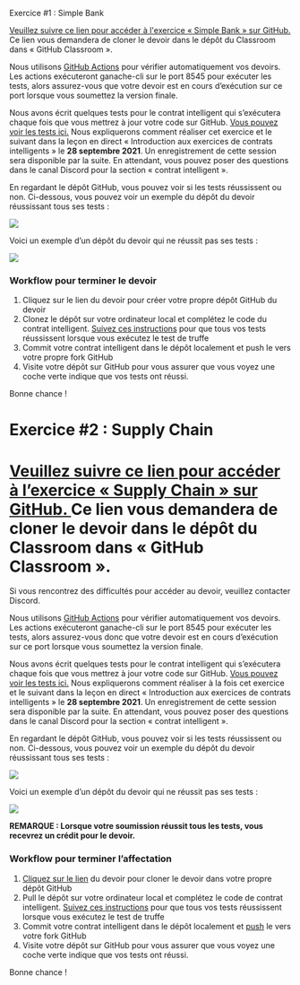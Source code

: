 ﻿Exercice #1 : Simple Bank

[Veuillez suivre ce lien pour accéder à l'exercice « Simple Bank » sur GitHub. ](https://classroom.github.com/a/r6Ichc_V) Ce lien vous demandera de cloner le devoir dans le dépôt du Classroom dans « GitHub Classroom ».

Nous utilisons [GitHub](https://github.com/features/actions)[ Actions](https://github.com/features/actions) pour vérifier automatiquement vos devoirs. Les actions exécuteront ganache-cli sur le port 8545 pour exécuter les tests, alors assurez-vous que votre devoir est en cours d’exécution sur ce port lorsque vous soumettez la version finale.  

Nous avons écrit quelques tests pour le contrat intelligent qui s’exécutera chaque fois que vous mettrez à jour votre code sur GitHub.  [Vous pouvez voir les tests ici.](https://github.com/ConsenSys-Academy/simple-bank-exercise/blob/master/test/simpleBank.test.js)  Nous expliquerons comment réaliser cet exercice et le suivant dans la leçon en direct « Introduction aux exercices de contrats intelligents » le **28 septembre 2021**. Un enregistrement de cette session sera disponible par la suite. En attendant, vous pouvez poser des questions dans le canal Discord pour la section « contrat intelligent ».

En regardant le dépôt GitHub, vous pouvez voir si les tests réussissent ou non.  Ci-dessous, vous pouvez voir un exemple du dépôt du devoir réussissant tous ses tests :

![](chapitre3-image1.png)

Voici un exemple d’un dépôt du devoir qui ne réussit pas ses tests :

![](chapitre3-image2.png)
### Workflow pour terminer le devoir
1. Cliquez sur le lien du devoir pour créer votre propre dépôt GitHub du devoir
1. Clonez le dépôt sur votre ordinateur local et complétez le code du contrat intelligent.  [Suivez ces instructions](https://github.com/ConsenSys-Academy/simple-bank-exercise#instructions) pour que tous vos tests réussissent lorsque vous exécutez le test de truffe
1. Commit votre contrat intelligent dans le dépôt localement et push le vers votre propre fork GitHub
1. Visite votre dépôt sur GitHub pour vous assurer que vous voyez une coche verte indique que vos tests ont réussi.  

Bonne chance !




# Exercice #2 : Supply Chain 
# [Veuillez suivre ce lien pour accéder à l’exercice « Supply Chain » sur GitHub. ](https://classroom.github.com/a/O-yrYqWz) Ce lien vous demandera de cloner le devoir dans le dépôt du Classroom dans « GitHub Classroom ».
Si vous rencontrez des difficultés pour accéder au devoir, veuillez contacter Discord.

Nous utilisons [GitHub](https://github.com/features/actions)[ Actions](https://github.com/features/actions) pour vérifier automatiquement vos devoirs. Les actions exécuteront ganache-cli sur le port 8545 pour exécuter les tests, alors assurez-vous donc que votre devoir est en cours d’exécution sur ce port lorsque vous soumettez la version finale. 

Nous avons écrit quelques tests pour le contrat intelligent qui s’exécutera chaque fois que vous mettrez à jour votre code sur GitHub. [Vous pouvez voir les tests ici.](https://github.com/ConsenSys-Academy/simple-bank-exercise/blob/master/test/simpleBank.test.js)  Nous expliquerons comment réaliser à la fois cet exercice et le suivant dans la leçon en direct « Introduction aux exercices de contrats intelligents » le **28 septembre 2021**. Un enregistrement de cette session sera disponible par la suite. En attendant, vous pouvez poser des questions dans le canal Discord pour la section « contrat intelligent ».

En regardant le dépôt GitHub, vous pouvez voir si les tests réussissent ou non.  Ci-dessous, vous pouvez voir un exemple du dépôt du devoir réussissant tous ses tests :

![](chapitre3-image1.png)

Voici un exemple d’un dépôt du devoir qui ne réussit pas ses tests :

![](chapitre3-image2.png)

**REMARQUE : Lorsque votre soumission réussit tous les tests, vous recevrez un crédit pour le devoir.**
### Workflow pour terminer l’affectation
1. [Cliquez sur le lien](https://classroom.github.com/a/O-yrYqWz) du devoir pour cloner le devoir dans votre propre dépôt GitHub
1. Pull le dépôt sur votre ordinateur local et complétez le code de contrat intelligent. [Suivez ces instructions](https://github.com/ConsenSys-Academy/simple-bank-exercise#instructions) pour que tous vos tests réussissent lorsque vous exécutez le test de truffe
1. Commit votre contrat intelligent dans le dépôt localement et [push](https://www.atlassian.com/git/tutorials/syncing/git-push) le vers votre fork GitHub
1. Visite votre dépôt sur GitHub pour vous assurer que vous voyez une coche verte indique que vos tests ont réussi. 

Bonne chance !



